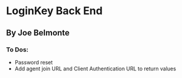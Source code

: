 # LoginKey Back End
## By Joe Belmonte

### To Dos:
- Password reset
- Add agent join URL and Client Authentication URL to return values